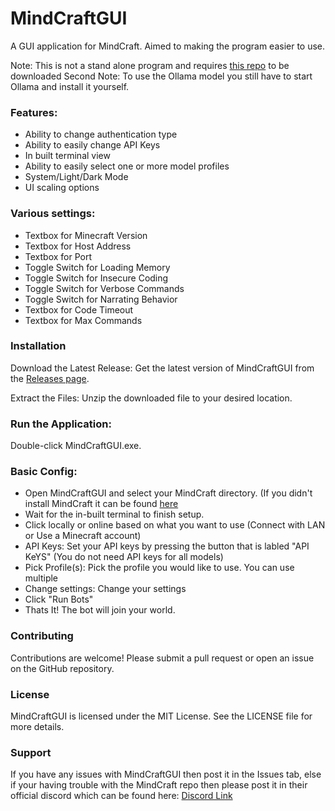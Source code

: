 # MindCraftGUI
A GUI application for MindCraft. Aimed to making the program easier to use.

Note: This is not a stand alone program and requires [this repo](https://github.com/kolbytn/mindcraft) to be downloaded
Second Note: To use the Ollama model you still have to start Ollama and install it yourself.

### Features:
- Ability to change authentication type
- Ability to easily change API Keys
- In built terminal view
- Ability to easily select one or more model profiles
- System/Light/Dark Mode
- UI scaling options

### Various settings:
- Textbox for Minecraft Version
- Textbox for Host Address
- Textbox for Port
- Toggle Switch for Loading Memory
- Toggle Switch for Insecure Coding
- Toggle Switch for Verbose Commands
- Toggle Switch for Narrating Behavior
- Textbox for Code Timeout
- Textbox for Max Commands

### Installation
Download the Latest Release: Get the latest version of MindCraftGUI from the [Releases page](https://github.com/FantomWolf182/MindCraftGUI/releases).

Extract the Files: Unzip the downloaded file to your desired location.
### Run the Application:

Double-click MindCraftGUI.exe.

### Basic Config: 
- Open MindCraftGUI and select your MindCraft directory. (If you didn't install MindCraft it can be found [here](https://github.com/kolbytn/mindcraft)
- Wait for the in-built terminal to finish setup.
- Click locally or online based on what you want to use (Connect with LAN or Use a Minecraft account)
- API Keys: Set your API keys by pressing the button that is labled "API KeYS" (You do not need API keys for all models)
- Pick Profile(s): Pick the profile you would like to use. You can use multiple
- Change settings: Change your settings 
- Click "Run Bots"
- Thats It! The bot will join your world.

### Contributing
Contributions are welcome! Please submit a pull request or open an issue on the GitHub repository.

### License
MindCraftGUI is licensed under the MIT License. See the LICENSE file for more details.

### Support
If you have any issues with MindCraftGUI then post it in the Issues tab, else if your having trouble with the MindCraft repo then please post it in their official discord which can be found here: [Discord Link](https://discord.gg/R5GXK2Gt4y)
